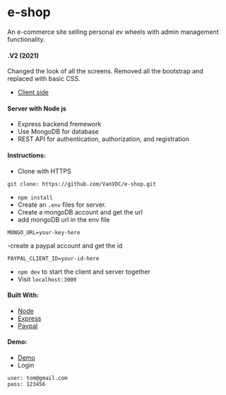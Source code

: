 # e-shop
An e-commerce site selling personal ev wheels with admin management functionality.

#### .V2 (2021)
Changed the look of all the screens. Removed all the bootstrap and replaced with basic CSS. 


- [Client side](https://github.com/VanVDC/e-shop/tree/main/frontend)

#### Server with Node js

- Express backend fremework
- Use MongoDB for database
- REST API for authentication, authorization, and registration

#### Instructions:

- Clone with HTTPS

```
git clone: https://github.com/VanVDC/e-shop.git
```

- `npm install`
- Create an `.env` files for server.
- Create a mongoDB account and get the url
- add mongoDB url in the env file

```
MONGO_URL=your-key-here
```
-create a paypal account and get the id
```
PAYPAL_CLIENT_ID=your-id-here
```

- `npm dev` to start the client and server together
- Visit `localhost:3000`

#### Built With:
- [Node](https://nodejs.org/en/)
- [Express](https://github.com/expressjs/express)
- [Paypal](https://developer.paypal.com/home/)

#### Demo:

- [Demo](https://evwheels.herokuapp.com/)
- Login

```
user: tom@gmail.com
pass: 123456
```
